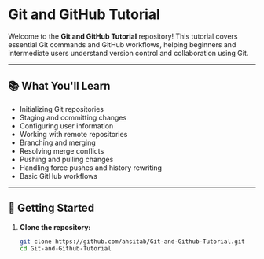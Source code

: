 # Git and GitHub Tutorial

Welcome to the **Git and GitHub Tutorial** repository! This tutorial covers essential Git commands and GitHub workflows, helping beginners and intermediate users understand version control and collaboration using Git.

---

## 📚 What You'll Learn

- Initializing Git repositories
- Staging and committing changes
- Configuring user information
- Working with remote repositories
- Branching and merging
- Resolving merge conflicts
- Pushing and pulling changes
- Handling force pushes and history rewriting
- Basic GitHub workflows

---

## 🚀 Getting Started

1. **Clone the repository:**

   ```bash
   git clone https://github.com/ahsitab/Git-and-Github-Tutorial.git
   cd Git-and-Github-Tutorial

 
